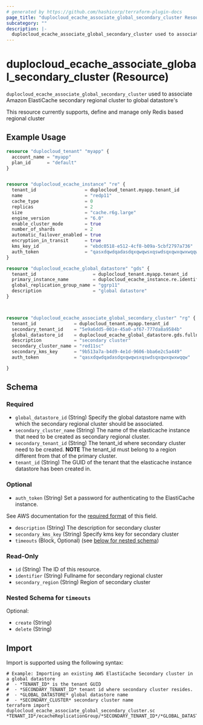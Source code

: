 ```yaml
---
# generated by https://github.com/hashicorp/terraform-plugin-docs
page_title: "duplocloud_ecache_associate_global_secondary_cluster Resource - terraform-provider-duplocloud"
subcategory: ""
description: |-
  duplocloud_ecache_associate_global_secondary_cluster used to associate Amazon ElastiCache  secondary regional cluster to global datastore'sThis resource currently supports, define and manage only Redis based regional cluster
---
```


# duplocloud_ecache_associate_global_secondary_cluster (Resource)

`duplocloud_ecache_associate_global_secondary_cluster` used to associate Amazon ElastiCache  secondary regional cluster to global datastore's<p>This resource currently supports, define and manage only Redis based regional cluster</p>

## Example Usage

```terraform
resource "duplocloud_tenant" "myapp" {
  account_name = "myapp"
  plan_id      = "default"
}


resource "duplocloud_ecache_instance" "re" {
  tenant_id                  = duplocloud_tenant.myapp.tenant_id
  name                       = "redp11"
  cache_type                 = 0
  replicas                   = 2
  size                       = "cache.r6g.large"
  engine_version             = "6.0"
  enable_cluster_mode        = true
  number_of_shards           = 2
  automatic_failover_enabled = true
  encryption_in_transit      = true
  kms_key_id                 = "ebdc0518-e512-4cf8-b09a-5cbf2797a736"
  auth_token                 = "qasxdqwdqadasdqxqwqwsxqswdsqxqwxqwxwqqw"
}

resource "duplocloud_ecache_global_datastore" "gds" {
  tenant_id                     = duplocloud_tenant.myapp.tenant_id
  primary_instance_name         = duplocloud_ecache_instance.re.identifier
  global_replication_group_name = "ggrp11"
  description                   = "global datastore"
}



resource "duplocloud_ecache_associate_global_secondary_cluster" "rg" {
  tenant_id              = duplocloud_tenant.myapp.tenant_id
  secondary_tenant_id    = "5e9a6dd5-001e-45a0-af67-777da8a9584b"
  global_datastore_id    = duplocloud_ecache_global_datastore.gds.fullname
  description            = "secondary cluster"
  secondary_cluster_name = "red11sc"
  secondary_kms_key      = "9b513a7a-b4d9-4e1d-9606-bba6e2c5a449"
  auth_token             = "qasxdqwdqadasdqxqwqwsxqswdsqxqwxqwxwqqw"

}
```

<!-- schema generated by tfplugindocs -->
## Schema

### Required

- `global_datastore_id` (String) Specify the global datastore name with which the secondary regional cluster should be associated.
- `secondary_cluster_name` (String) The name of the elasticache instance that need to be created as secondary regional cluster.
- `secondary_tenant_id` (String) The tenant_id where secondary cluster need to be created. **NOTE** The tenant_id must belong to a region different from that of the primary cluster.
- `tenant_id` (String) The GUID of the tenant that the elasticache instance datastore has been created in.

### Optional

- `auth_token` (String) Set a password for authenticating to the ElastiCache instance.

See AWS documentation for the [required format](https://docs.aws.amazon.com/AmazonElastiCache/latest/red-ug/auth.html) of this field.
- `description` (String) The description for secondary cluster
- `secondary_kms_key` (String) Specify kms key for secondary cluster
- `timeouts` (Block, Optional) (see [below for nested schema](#nestedblock--timeouts))

### Read-Only

- `id` (String) The ID of this resource.
- `identifier` (String) Fullname for secondary regional cluster
- `secondary_region` (String) Region of secondary cluster

<a id="nestedblock--timeouts"></a>
### Nested Schema for `timeouts`

Optional:

- `create` (String)
- `delete` (String)

## Import

Import is supported using the following syntax:

```shell
# Example: Importing an existing AWS ElastiCache Secondary cluster in a global datastore
#  - *TENANT_ID* is the tenant GUID
#  - *SECONDARY_TENANT_ID* tenant id where secondary cluster resides.   
#  - *GLOBAL_DATASTORE* global datastore name
#  - *SECONDARY_CLUSTER* secondary cluster name
terraform import duplocloud_ecache_associate_global_secondary_cluster.sc *TENANT_ID*/ecacheReplicationGroup/*SECONDARY_TENANT_ID*/*GLOBAL_DATASTORE*/*SECONDARY_CLUSTER*
```
